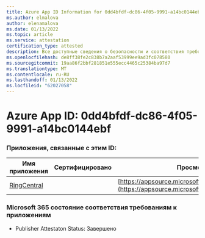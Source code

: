 ```yaml
---
title: Azure App ID Information for 0dd4bfdf-dc86-4f05-9991-a14bc0144ebf
ms.author: elmalova
author: elenamalova
ms.date: 01/13/2022
ms.topic: article
ms.service: attestation
certification_type: attested
description: Все доступные сведения о безопасности и соответствия требованиям для 0dd4bfdf-dc86-4f05-9991-a14bc0144ebf.
ms.openlocfilehash: de8ff38fe2c838b7a2aaf53999ee9ad3fc078580
ms.sourcegitcommit: 19aa86f2bbf281851e555ecc4465c25384ba97d7
ms.translationtype: MT
ms.contentlocale: ru-RU
ms.lasthandoff: 01/13/2022
ms.locfileid: "62027058"
---
```

# <a name="azure-app-id-0dd4bfdf-dc86-4f05-9991-a14bc0144ebf"></a>Azure App ID: 0dd4bfdf-dc86-4f05-9991-a14bc0144ebf


### <a name="apps-associated-with-this-id"></a>Приложения, связанные с этим ID:
| **Имя приложения** | **Сертифицировано** | **Просмотр в AppSource** |
|--------------|---------------|-----------------------|
| [RingCentral](https://docs.microsoft.com/microsoft-365-app-certification/forward/WA200000135) |  | [https://appsource.microsoft.com/product/office/WA200000135](https://appsource.microsoft.com/product/office/WA200000135) |

### <a name="microsoft-365-app-compliance-status"></a>Microsoft 365 состояние соответствия требованиям к приложениям
- Publisher Attestaton Status: Завершено
